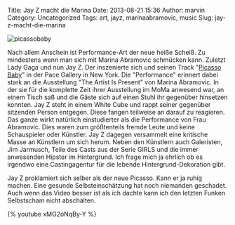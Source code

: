 Title: Jay Z macht die Marina
Date: 2013-08-21 15:36
Author: marvin
Category: Uncategorized
Tags: art, jayz, marinaabramovic, music
Slug: jay-z-macht-die-marina

![picassobaby]({static}/images/picassobaby.jpg)

Nach allem Anschein ist Performance-Art der neue heiße Scheiß. Zu
mindestens wenn man sich mit Marina Abramovic schmücken kann. Zuletzt
Lady Gaga und nun Jay Z. Der inszenierte sich und seinen Track "[Picasso
Baby](https://en.wikipedia.org/wiki/Picasso_Baby)" in der Pace Gallery
in New York. Die "Performance" erinnert dabei stark an die Ausstellung
"The Artist Is Present" von Marina Abramovic. In der sie für die
komplette Zeit ihrer Ausstellung im MoMa anwesend war, an einem Tisch
saß und die Gäste sich auf einen Stuhl ihr gegenüber hinsetzen konnten.
Jay Z steht in einem White Cube und rappt seiner gegenüber sitzenden
Person entgegen. Diese fangen teilweise an darauf zu reagieren. Das
ganze wirkt natürlich einstudierter als die Performance von Frau
Abramovic. Dies waren zum größtenteils fremde Leute und keine
Schauspieler oder Künstler. Jay Z dagegen versammelt eine kritische
Masse an Künstlern um sich herum. Neben den Künstlern auch Galeristen,
Jim Jarmusch, Teile des Casts aus der Serie GIRLS und die immer
anwesenden Hipster im Hintergrund. Ich frage mich ja ehrlich ob es
irgendwo eine Castingagentur für die lebende Hintergrund-Dekoration
gibt.

Jay Z proklamiert sich selber als der neue Picasso. Kann er ja ruhig
machen. Eine gesunde Selbsteinschätzung hat noch niemanden geschadet.
Auch wenn das Video besser ist als ich dachte kann ich den letzten
Funken Selbstscham nicht abschalten.

{% youtube xMG2oNqBy-Y %}


